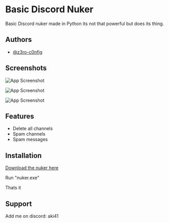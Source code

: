# Basic Discord Nuker

Basic Discord nuker made in Python its not that powerful but does its thing.



## Authors

- [@z3ro-c0nfig](https://github.com/z3ro-c0nfig)
## Screenshots

![App Screenshot](https://cdn.discordapp.com/attachments/1139580040133222421/1211353055812128798/nuker_FmKlhL117i.png?ex=65ede372&is=65db6e72&hm=42220280c3ce929653c2b52a0f05ac880827e6d151effe9adc9ed90a0a461318&)

![App Screenshot](https://cdn.discordapp.com/attachments/1139580040133222421/1211355767932850266/nuker_4BcqGotQho.png?ex=65ede5f8&is=65db70f8&hm=4c474ec08bcb5ff1f3c18b36c814b36fb6d93f7664d399826ed150bfa6facc7d&)

![App Screenshot](https://cdn.discordapp.com/attachments/1139580040133222421/1211356470562521188/nuker_mkvgHnBmMl.png?ex=65ede6a0&is=65db71a0&hm=b27ba09938b63d78d58b37c64b738170c5da2588aeb12b3662c1dbf45eb09705&)
## Features

- Delete all channels
- Spam channels
- Spam messages


## Installation

[Download the nuker here](https://github.com/z3ro-c0nfig/basic-discord-nuker/releases)

Run "nuker.exe"

Thats it
## Support

Add me on discord: aki41

